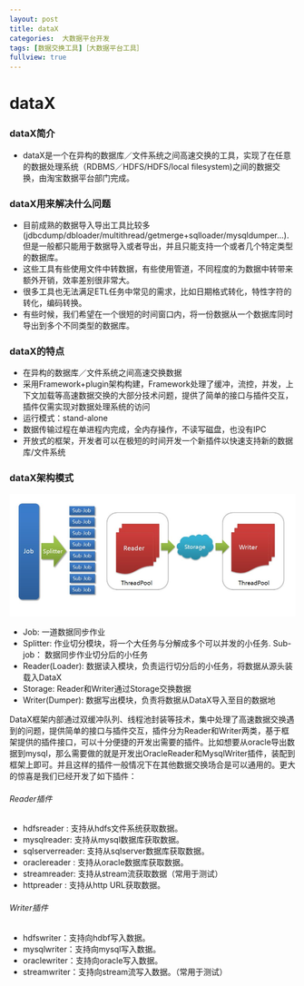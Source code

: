 ```yaml
---
layout: post
title: dataX
categories:  大数据平台开发
tags: [数据交换工具]［大数据平台工具］
fullview: true
---
```

# dataX

### dataX简介
* dataX是一个在异构的数据库／文件系统之间高速交换的工具，实现了在任意的数据处理系统（RDBMS／HDFS/HDFS/local filesystem)之间的数据交换，由淘宝数据平台部门完成。

### dataX用来解决什么问题
* 目前成熟的数据导入导出工具比较多(jdbcdump/dbloader/multithread/getmerge+sqlloader/mysqldumper…).但是一般都只能用于数据导入或者导出，并且只能支持一个或者几个特定类型的数据库。
* 这些工具有些使用文件中转数据，有些使用管道，不同程度的为数据中转带来额外开销，效率差别很非常大。
* 很多工具也无法满足ETL任务中常见的需求，比如日期格式转化，特性字符的转化，编码转换。
* 有些时候，我们希望在一个很短的时间窗口内，将一份数据从一个数据库同时导出到多个不同类型的数据库。

### dataX的特点
* 在异构的数据库／文件系统之间高速交换数据
* 采用Framework+plugin架构构建，Framework处理了缓冲，流控，并发，上下文加载等高速数据交换的大部分技术问题，提供了简单的接口与插件交互，插件仅需实现对数据处理系统的访问
* 运行模式：stand-alone
* 数据传输过程在单进程内完成，全内存操作，不读写磁盘，也没有IPC
* 开放式的框架，开发者可以在极短的时间开发一个新插件以快速支持新的数据库/文件系统

### dataX架构模式
<img src="/img/DataX_structure.jpg"/>

* Job: 一道数据同步作业
* Splitter: 作业切分模块，将一个大任务与分解成多个可以并发的小任务.
Sub-job： 数据同步作业切分后的小任务
* Reader(Loader): 数据读入模块，负责运行切分后的小任务，将数据从源头装载入DataX
* Storage: Reader和Writer通过Storage交换数据
* Writer(Dumper): 数据写出模块，负责将数据从DataX导入至目的数据地

DataX框架内部通过双缓冲队列、线程池封装等技术，集中处理了高速数据交换遇到的问题，提供简单的接口与插件交互，插件分为Reader和Writer两类，基于框架提供的插件接口，可以十分便捷的开发出需要的插件。比如想要从oracle导出数据到mysql，那么需要做的就是开发出OracleReader和MysqlWriter插件，装配到框架上即可。并且这样的插件一般情况下在其他数据交换场合是可以通用的。更大的惊喜是我们已经开发了如下插件：

###### Reader插件
* hdfsreader : 支持从hdfs文件系统获取数据。
* mysqlreader: 支持从mysql数据库获取数据。
* sqlserverreader: 支持从sqlserver数据库获取数据。
* oraclereader : 支持从oracle数据库获取数据。
* streamreader: 支持从stream流获取数据（常用于测试）
* httpreader : 支持从http URL获取数据。

###### Writer插件
* hdfswriter：支持向hdbf写入数据。
* mysqlwriter：支持向mysql写入数据。
* oraclewriter：支持向oracle写入数据。
* streamwriter：支持向stream流写入数据。（常用于测试）
